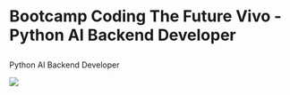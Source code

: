 <h1><p>Bootcamp Coding The Future Vivo - Python AI Backend Developer</p></h1>
<p>Python AI Backend Developer</p>
<img src= https://hermes.dio.me/tracks/648ef080-6c4b-4e54-bf72-34f62030f350.png>
